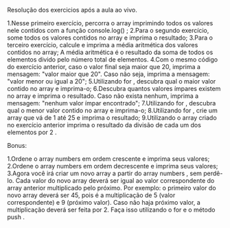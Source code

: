 Resolução dos exercicios após a aula ao vivo.

1.Nesse primeiro exercício, percorra o array imprimindo todos os valores nele contidos com a função console.log() ;
2.Para o segundo exercício, some todos os valores contidos no array e imprima o resultado;
3.Para o terceiro exercício, calcule e imprima a média aritmética dos valores contidos no array;
A média aritmética é o resultado da soma de todos os elementos divido pelo número total de elementos.
4.Com o mesmo código do exercício anterior, caso o valor final seja maior que 20, imprima a mensagem: "valor maior que 20". Caso não seja, imprima a mensagem: "valor menor ou igual a 20";
5.Utilizando for , descubra qual o maior valor contido no array e imprima-o;
6.Descubra quantos valores ímpares existem no array e imprima o resultado. Caso não exista nenhum, imprima a mensagem: "nenhum valor ímpar encontrado";
7.Utilizando for , descubra qual o menor valor contido no array e imprima-o;
8.Utilizando for , crie um array que vá de 1 até 25 e imprima o resultado;
9.Utilizando o array criado no exercício anterior imprima o resultado da divisão de cada um dos elementos por 2 .

Bonus:

1.Ordene o array numbers em ordem crescente e imprima seus valores;
2.Ordene o array numbers em ordem decrescente e imprima seus valores;
3.Agora você irá criar um novo array a partir do array numbers , sem perdê-lo. Cada valor do novo array deverá ser igual ao valor correspondente do array anterior multiplicado pelo próximo. Por exemplo: o primeiro valor do novo array deverá ser 45, pois é a multiplicação de 5 (valor correspondente) e 9 (próximo valor). Caso não haja próximo valor, a multiplicação deverá ser feita por 2. Faça isso utilizando o for e o método push .